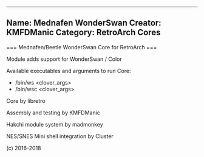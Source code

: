 -----------------------
Name: Mednafen WonderSwan 
Creator: KMFDManic
Category: RetroArch Cores
-----------------------
=== Mednafen/Beetle WonderSwan Core for RetroArch ===

Module adds support for WonderSwan / Color

Available executables and arguments to run Core:
- /bin/ws <rom> <clover_args>
- /bin/wsc <rom> <clover_args>

Core by libretro

Assembly and testing by KMFDManic

Hakchi module system by madmonkey

NES/SNES Mini shell integration by Cluster

(c) 2016-2018
